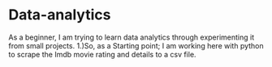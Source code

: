 # Data-analytics
As a beginner, I am trying to learn data analytics through experimenting it from small projects.
1.)So, as a Starting point; I am working here with python to scrape the Imdb movie rating and details to a csv file.

